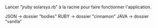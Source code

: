 Lancer "jruby solarsys.rb" à la racine pour faire fonctionner l'application.

JSON -> dossier "bodies"
RUBY -> dossier "cinnamon"
JAVA -> dossier "vanilla"
